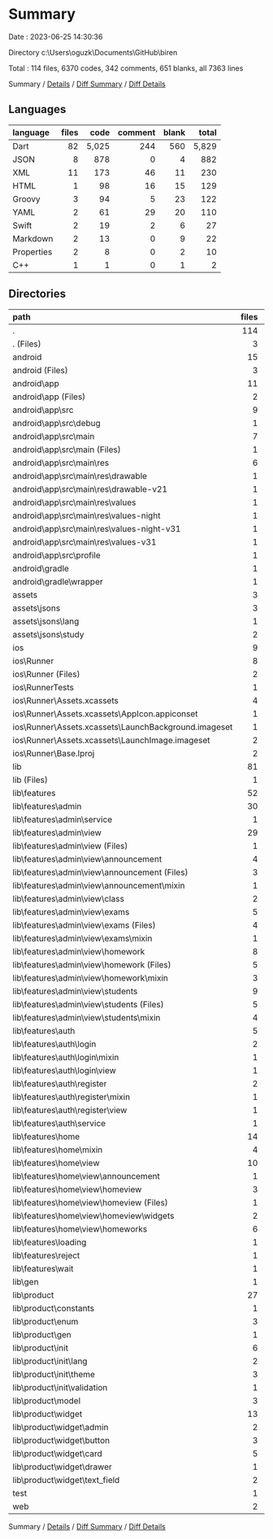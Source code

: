 # Summary

Date : 2023-06-25 14:30:36

Directory c:\\Users\\oguzk\\Documents\\GitHub\\biren

Total : 114 files,  6370 codes, 342 comments, 651 blanks, all 7363 lines

Summary / [Details](details.md) / [Diff Summary](diff.md) / [Diff Details](diff-details.md)

## Languages
| language | files | code | comment | blank | total |
| :--- | ---: | ---: | ---: | ---: | ---: |
| Dart | 82 | 5,025 | 244 | 560 | 5,829 |
| JSON | 8 | 878 | 0 | 4 | 882 |
| XML | 11 | 173 | 46 | 11 | 230 |
| HTML | 1 | 98 | 16 | 15 | 129 |
| Groovy | 3 | 94 | 5 | 23 | 122 |
| YAML | 2 | 61 | 29 | 20 | 110 |
| Swift | 2 | 19 | 2 | 6 | 27 |
| Markdown | 2 | 13 | 0 | 9 | 22 |
| Properties | 2 | 8 | 0 | 2 | 10 |
| C++ | 1 | 1 | 0 | 1 | 2 |

## Directories
| path | files | code | comment | blank | total |
| :--- | ---: | ---: | ---: | ---: | ---: |
| . | 114 | 6,370 | 342 | 651 | 7,363 |
| . (Files) | 3 | 71 | 29 | 27 | 127 |
| android | 15 | 246 | 49 | 34 | 329 |
| android (Files) | 3 | 40 | 0 | 10 | 50 |
| android\\app | 11 | 201 | 49 | 23 | 273 |
| android\\app (Files) | 2 | 96 | 5 | 14 | 115 |
| android\\app\\src | 9 | 105 | 44 | 9 | 158 |
| android\\app\\src\\debug | 1 | 4 | 4 | 1 | 9 |
| android\\app\\src\\main | 7 | 97 | 36 | 7 | 140 |
| android\\app\\src\\main (Files) | 1 | 29 | 4 | 1 | 34 |
| android\\app\\src\\main\\res | 6 | 68 | 32 | 6 | 106 |
| android\\app\\src\\main\\res\\drawable | 1 | 9 | 0 | 1 | 10 |
| android\\app\\src\\main\\res\\drawable-v21 | 1 | 9 | 0 | 1 | 10 |
| android\\app\\src\\main\\res\\values | 1 | 13 | 9 | 1 | 23 |
| android\\app\\src\\main\\res\\values-night | 1 | 13 | 9 | 1 | 23 |
| android\\app\\src\\main\\res\\values-night-v31 | 1 | 12 | 7 | 1 | 20 |
| android\\app\\src\\main\\res\\values-v31 | 1 | 12 | 7 | 1 | 20 |
| android\\app\\src\\profile | 1 | 4 | 4 | 1 | 9 |
| android\\gradle | 1 | 5 | 0 | 1 | 6 |
| android\\gradle\\wrapper | 1 | 5 | 0 | 1 | 6 |
| assets | 3 | 638 | 0 | 0 | 638 |
| assets\\jsons | 3 | 638 | 0 | 0 | 638 |
| assets\\jsons\\lang | 1 | 37 | 0 | 0 | 37 |
| assets\\jsons\\study | 2 | 601 | 0 | 0 | 601 |
| ios | 9 | 257 | 4 | 14 | 275 |
| ios\\Runner | 8 | 250 | 2 | 10 | 262 |
| ios\\Runner (Files) | 2 | 13 | 0 | 3 | 16 |
| ios\\RunnerTests | 1 | 7 | 2 | 4 | 13 |
| ios\\Runner\\Assets.xcassets | 4 | 169 | 0 | 5 | 174 |
| ios\\Runner\\Assets.xcassets\\AppIcon.appiconset | 1 | 122 | 0 | 1 | 123 |
| ios\\Runner\\Assets.xcassets\\LaunchBackground.imageset | 1 | 21 | 0 | 1 | 22 |
| ios\\Runner\\Assets.xcassets\\LaunchImage.imageset | 2 | 26 | 0 | 3 | 29 |
| ios\\Runner\\Base.lproj | 2 | 68 | 2 | 2 | 72 |
| lib | 81 | 5,011 | 234 | 553 | 5,798 |
| lib (Files) | 1 | 79 | 0 | 6 | 85 |
| lib\\features | 52 | 3,263 | 184 | 353 | 3,800 |
| lib\\features\\admin | 30 | 1,945 | 175 | 216 | 2,336 |
| lib\\features\\admin\\service | 1 | 31 | 0 | 5 | 36 |
| lib\\features\\admin\\view | 29 | 1,914 | 175 | 211 | 2,300 |
| lib\\features\\admin\\view (Files) | 1 | 40 | 0 | 6 | 46 |
| lib\\features\\admin\\view\\announcement | 4 | 199 | 0 | 24 | 223 |
| lib\\features\\admin\\view\\announcement (Files) | 3 | 183 | 0 | 19 | 202 |
| lib\\features\\admin\\view\\announcement\\mixin | 1 | 16 | 0 | 5 | 21 |
| lib\\features\\admin\\view\\class | 2 | 255 | 0 | 21 | 276 |
| lib\\features\\admin\\view\\exams | 5 | 351 | 3 | 38 | 392 |
| lib\\features\\admin\\view\\exams (Files) | 4 | 341 | 3 | 35 | 379 |
| lib\\features\\admin\\view\\exams\\mixin | 1 | 10 | 0 | 3 | 13 |
| lib\\features\\admin\\view\\homework | 8 | 451 | 171 | 63 | 685 |
| lib\\features\\admin\\view\\homework (Files) | 5 | 352 | 144 | 40 | 536 |
| lib\\features\\admin\\view\\homework\\mixin | 3 | 99 | 27 | 23 | 149 |
| lib\\features\\admin\\view\\students | 9 | 618 | 1 | 59 | 678 |
| lib\\features\\admin\\view\\students (Files) | 5 | 501 | 1 | 40 | 542 |
| lib\\features\\admin\\view\\students\\mixin | 4 | 117 | 0 | 19 | 136 |
| lib\\features\\auth | 5 | 380 | 3 | 40 | 423 |
| lib\\features\\auth\\login | 2 | 139 | 2 | 15 | 156 |
| lib\\features\\auth\\login\\mixin | 1 | 27 | 0 | 5 | 32 |
| lib\\features\\auth\\login\\view | 1 | 112 | 2 | 10 | 124 |
| lib\\features\\auth\\register | 2 | 145 | 0 | 15 | 160 |
| lib\\features\\auth\\register\\mixin | 1 | 18 | 0 | 4 | 22 |
| lib\\features\\auth\\register\\view | 1 | 127 | 0 | 11 | 138 |
| lib\\features\\auth\\service | 1 | 96 | 1 | 10 | 107 |
| lib\\features\\home | 14 | 873 | 6 | 87 | 966 |
| lib\\features\\home\\mixin | 4 | 87 | 0 | 14 | 101 |
| lib\\features\\home\\view | 10 | 786 | 6 | 73 | 865 |
| lib\\features\\home\\view\\announcement | 1 | 86 | 0 | 7 | 93 |
| lib\\features\\home\\view\\homeview | 3 | 335 | 5 | 23 | 363 |
| lib\\features\\home\\view\\homeview (Files) | 1 | 137 | 0 | 8 | 145 |
| lib\\features\\home\\view\\homeview\\widgets | 2 | 198 | 5 | 15 | 218 |
| lib\\features\\home\\view\\homeworks | 6 | 365 | 1 | 43 | 409 |
| lib\\features\\loading | 1 | 13 | 0 | 3 | 16 |
| lib\\features\\reject | 1 | 12 | 0 | 3 | 15 |
| lib\\features\\wait | 1 | 40 | 0 | 4 | 44 |
| lib\\gen | 1 | 101 | 22 | 32 | 155 |
| lib\\product | 27 | 1,568 | 28 | 162 | 1,758 |
| lib\\product\\constants | 1 | 4 | 1 | 2 | 7 |
| lib\\product\\enum | 3 | 19 | 0 | 5 | 24 |
| lib\\product\\gen | 1 | 103 | 23 | 33 | 159 |
| lib\\product\\init | 6 | 217 | 2 | 23 | 242 |
| lib\\product\\init\\lang | 2 | 42 | 2 | 8 | 52 |
| lib\\product\\init\\theme | 3 | 166 | 0 | 13 | 179 |
| lib\\product\\init\\validation | 1 | 9 | 0 | 2 | 11 |
| lib\\product\\model | 3 | 75 | 2 | 13 | 90 |
| lib\\product\\widget | 13 | 1,150 | 0 | 86 | 1,236 |
| lib\\product\\widget\\admin | 2 | 121 | 0 | 11 | 132 |
| lib\\product\\widget\\button | 3 | 98 | 0 | 13 | 111 |
| lib\\product\\widget\\card | 5 | 702 | 0 | 45 | 747 |
| lib\\product\\widget\\drawer | 1 | 105 | 0 | 5 | 110 |
| lib\\product\\widget\\text_field | 2 | 124 | 0 | 12 | 136 |
| test | 1 | 14 | 10 | 7 | 31 |
| web | 2 | 133 | 16 | 16 | 165 |

Summary / [Details](details.md) / [Diff Summary](diff.md) / [Diff Details](diff-details.md)